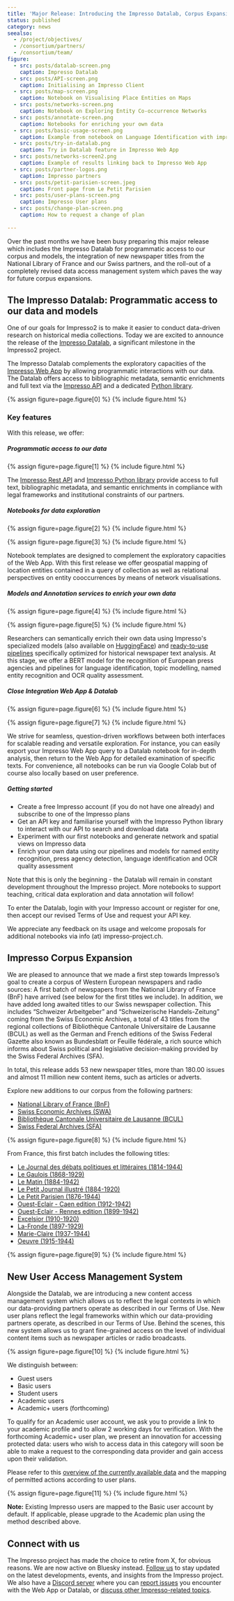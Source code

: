 ```yaml
---
title: 'Major Release: Introducing the Impresso Datalab, Corpus Expansion and New Data Access Management'
status: published
category: news
seealso:
  - /project/objectives/
  - /consortium/partners/
  - /consortium/team/
figure:
  - src: posts/datalab-screen.png
    caption: Impresso Datalab
  - src: posts/API-screen.png
    caption: Initialising an Impresso Client
  - src: posts/map-screen.png
    caption: Notebook on Visualising Place Entities on Maps
  - src: posts/networks-screen.png
    caption: Notebook on Exploring Entity Co-occurrence Networks
  - src: posts/annotate-screen.png
    caption: Notebooks for enriching your own data
  - src: posts/basic-usage-screen.png
    caption: Example from notebook on Language Identification with impresso-pipelines Package
  - src: posts/try-in-datalab.png
    caption: Try in Datalab feature in Impresso Web App
  - src: posts/networks-screen2.png
    caption: Example of results linking back to Impresso Web App
  - src: posts/partner-logos.png
    caption: Impresso partners
  - src: posts/petit-parisien-screen.jpeg
    caption: Front page from Le Petit Parisien
  - src: posts/user-plans-screen.png
    caption: Impresso User plans
  - src: posts/change-plan-screen.png
    caption: How to request a change of plan
   
---
```


Over the past months we have been busy preparing this major release which includes the Impresso Datalab for programmatic access to our corpus and models, the integration of new newspaper titles from the National Library of France and our Swiss partners, and the roll-out of a completely revised data access management system which paves the way for future corpus expansions.

<!-- more -->

## The Impresso Datalab: Programmatic access to our data and models

One of our goals for Impresso2 is to make it easier to conduct data-driven research on historical media collections. Today we are excited to announce the release of the [Impresso Datalab](https://impresso-project.ch/datalab/), a significant milestone in the Impresso2 project.

The Impresso Datalab complements the exploratory capacities of the [Impresso Web App](https://impresso-project.ch/app/) by allowing programmatic interactions with our data. The Datalab offers access to bibliographic metadata, semantic enrichments and full text via the [Impresso API](https://dev.impresso-project.ch/public-api/v1/docs/) and a dedicated [Python library](https://pypi.org/project/impresso/).

{% assign figure=page.figure[0] %}
{% include figure.html %}

### Key features
With this release, we offer:

##### Programmatic access to our data

{% assign figure=page.figure[1] %}
{% include figure.html %}

The [Impresso Rest API](https://dev.impresso-project.ch/public-api/v1/docs/) and [Impresso Python library](https://pypi.org/project/impresso/) provide access to full text, bibliographic metadata, and semantic enrichments in compliance with legal frameworks and institutional constraints of our partners.

##### Notebooks for data exploration

{% assign figure=page.figure[2] %}
{% include figure.html %}

{% assign figure=page.figure[3] %}
{% include figure.html %}

Notebook templates are designed to complement the exploratory capacities of the Web App. With this first release we offer geospatial mapping of location entities contained in a query of collection as well as relational perspectives on entity cooccurrences by means of network visualisations.

##### Models and Annotation services to enrich your own data

{% assign figure=page.figure[4] %}
{% include figure.html %}

{% assign figure=page.figure[5] %}
{% include figure.html %}

Researchers can semantically enrich their own data using Impresso's specialized models (also available on [HuggingFace](https://huggingface.co/impresso-project/)) and [ready-to-use pipelines](https://github.com/impresso/impresso-pipelines/) specifically optimized for historical newspaper text analysis. At this stage, we offer a BERT model for the recognition of European press agencies and pipelines for language identification, topic modelling, named entity recognition and OCR quality assessment.

##### Close Integration Web App & Datalab

{% assign figure=page.figure[6] %}
{% include figure.html %}

{% assign figure=page.figure[7] %}
{% include figure.html %}

We strive for seamless, question-driven workflows between both interfaces for scalable reading and versatile exploration. For instance, you can easily export your Impresso Web App query to a Datalab notebook for in-depth analysis, then return to the Web App for detailed examination of specific texts. For convenience, all notebooks can be run via Google Colab but of course also locally based on user preference.

##### Getting started

- Create a free Impresso account (if you do not have one already) and subscribe to one of the Impresso plans
- Get an API key and familiarise yourself with the Impresso Python library to interact with our API to search and download data
- Experiment with our first notebooks and generate network and spatial views on Impresso data
- Enrich your own data using our pipelines and models for named entity recognition, press agency detection, language identification and OCR quality assessment

Note that this is only the beginning - the Datalab will remain in constant development throughout the Impresso project. More notebooks to support teaching, critical data exploration and data annotation will follow!

To enter the Datalab, login with your Impresso account or register for one, then accept our revised Terms of Use and request your API key.

We appreciate any feedback on its usage and welcome proposals for additional notebooks via info (at) impresso-project.ch.

## Impresso Corpus Expansion

We are pleased to announce that we made a first step towards Impresso’s goal to create a corpus of Western European newspapers and radio sources: A first batch of newspapers from the National Library of France (BnF) have arrived (see below for the first titles we include). In addition, we have added long awaited titles to our Swiss newspaper collection. This includes “Schweizer Arbeitgeber” and “Schweizerische Handels-Zeitung” coming from the Swiss Economic Archives, a total of 43 titles from the regional collections of Bibliothèque Cantonale Universitaire de Lausanne (BCUL) as well as the German and French editions of the Swiss Federal Gazette also known as Bundesblatt or Feuille fédérale, a rich source which informs about Swiss political and legislative decision-making provided by the Swiss Federal Archives (SFA).

In total, this release adds 53 new newspaper titles, more than 180.00 issues and almost 11 million new content items, such as articles or adverts.

Explore new additions to our corpus from the following partners:

- [National Library of France (BnF)](https://impresso-project.ch/app/search?sq=CgIYAgoJEAIYGCoDQk5G&p=1)
- [Swiss Economic Archives (SWA)](https://impresso-project.ch/app/search?sq=CgIYAgoJEAIYGCoDU1dB&p=1)
- [Bibliothèque Cantonale Universitaire de Lausanne  (BCUL)](https://impresso-project.ch/app/search?sq=CgIYAgoKEAIYGCoEQkNVTA==&p=1)
- [Swiss Federal Archives (SFA)](https://impresso-project.ch/app/search?sq=CgIYAgoJEAIYGCoDU0ZB&p=1)

{% assign figure=page.figure[8] %}
{% include figure.html %}

From France, this first batch includes the following titles:

- [Le Journal des débats politiques et littéraires (1814-1944)](https://impresso-project.ch/app/search?sq=CgIYAgoJEAIYGCoDQk5GCgoQAhgJKgRqZHBs&p=1E)
- [Le Gaulois (1868-1929)](https://impresso-project.ch/app/search?sq=CgIYAgoJEAIYGCoDQk5GCg8QAhgJKglsZWdhdWxvaXM=&p=1)
- [Le Matin (1884-1942)](https://impresso-project.ch/app/search?sq=CgIYAgoJEAIYGCoDQk5GCg0QAhgJKgdsZW1hdGlu&p=1)
- [Le Petit Journal illustré (1884-1920)](https://impresso-project.ch/app/search?sq=CgIYAgoJEAIYGCoDQk5GCgsQAhgJKgVsZXBqaQ==&p=1)
- [Le Petit Parisien (1876-1944)](https://impresso-project.ch/app/search?sq=CgIYAgoJEAIYGCoDQk5GChUQAhgJKg9sZXBldGl0cGFyaXNpZW4=&p=1)
- [Ouest-Eclair - Caen edition (1912-1942)](https://impresso-project.ch/app/search?sq=CgIYAgoJEAIYGCoDQk5GCgwQAhgJKgZvZWNhZW4=&p=1E)
- [Ouest-Eclair - Rennes edition (1899-1942)](https://impresso-project.ch/app/search?sq=CgIYAgoJEAIYGCoDQk5GCg4QAhgJKghvZXJlbm5lcw==&p=1)
- [Excelsior (1910-1920)](https://impresso-project.ch/app/search?sq=CgIYAgoJEAIYGCoDQk5GCg8QAhgJKglleGNlbHNpb3I=&p=1E)
- [La-Fronde (1897-1929)](https://impresso-project.ch/app/search?sq=CgIYAgoJEAIYGCoDQk5GCg4QAhgJKghsYWZyb25kZQ==&p=1)
- [Marie-Claire (1937-1944)](https://impresso-project.ch/app/search?sq=CgIYAgoJEAIYGCoDQk5GChEQAhgJKgttYXJpZWNsYWlyZQ==&p=1E)
- [Oeuvre (1915-1944)](https://impresso-project.ch/app/search?sq=CgIYAgoJEAIYGCoDQk5GCgwQAhgJKgZvZXV2cmU=&p=1)

{% assign figure=page.figure[9] %}
{% include figure.html %}

## New User Access Management System

Alongside the Datalab, we are introducing a new content access management system which allows us to reflect the legal contexts in which our data-providing partners operate as described in our Terms of Use. New user plans reflect the legal frameworks within which our data-providing partners operate, as described in our Terms of Use. Behind the scenes, this new system allows us to grant fine-grained access on the level of individual content items such as newspaper articles or radio broadcasts.

{% assign figure=page.figure[10] %}
{% include figure.html %}

We distinguish between:

- Guest users
- Basic users
- Student users
- Academic users
- Academic+ users (forthcoming)

To qualify for an Academic user account, we ask you to provide a link to your academic profile and to allow 2 working days for verification. With the forthcoming Academic+ user plan, we present an innovation for accessing protected data: users who wish to access data in this category will soon be able to make a request to the corresponding data provider and gain access upon their validation.

Please refer to this [overview of the currently available data](https://impresso-project.ch/datalab/corpus-overview/) and the mapping of permitted actions according to user plans.

{% assign figure=page.figure[11] %}
{% include figure.html %}

**Note:** Existing Impresso users are mapped to the Basic user account by default. If applicable, please upgrade to the Academic plan using the method described above.

## Connect with us

The Impresso project has made the choice to retire from X, for obvious reasons. We are now active on Bluesky instead. [Follow us](https://bsky.app/profile/impresso.bsky.social) to stay updated on the latest developments, events, and insights from the Impresso project. We also have a [Discord server](https://discord.gg/tYvuD8Nfur) where you can [report issues](https://discord.gg/CEtkC5Sqcb) you encounter with the Web App or Datalab, or [discuss other Impresso-related topics](https://discord.gg/asjJ6eApyz).

